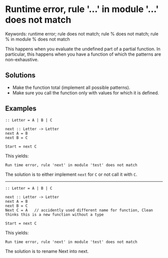 # Runtime error, rule '&#8230;' in module '&#8230;' does not match

Keywords: runtime error; rule does not match; rule % does not match; rule % in module % does not match

This happens when you evaluate the undefined part of a partial function.
In particular, this happens when you have a function of which the patterns are
non-exhaustive.

## Solutions

- Make the function total (implement all possible patterns).
- Make sure you call the function only with values for which it is defined.

## Examples

```clean
:: Letter = A | B | C

next :: Letter -> Letter
next A = B
next B = C

Start = next C
```

This yields:

```text
Run time error, rule 'next' in module 'test' does not match
```

The solution is to either implement `next` for `C` or not call it with `C`.

---

```clean
:: Letter = A | B | C

next :: Letter -> Letter
next A = B
next B = C
Next C = A   // accidently used different name for function, Clean thinks this is a new function without a type

Start = next C
```

This yields:

```text
Run time error, rule 'next' in module 'test' does not match
```

The solution is to rename Next into next.
